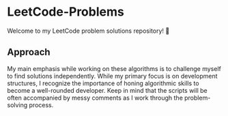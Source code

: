 # LeetCode-Problems

Welcome to my LeetCode problem solutions repository! 👋

## Approach

My main emphasis while working on these algorithms is to challenge myself to find solutions independently. While my primary focus is on development structures, I recognize the importance of honing algorithmic skills to become a well-rounded developer.
Keep in mind that the scripts will be often accompanied by messy comments as I work through the problem-solving process.
